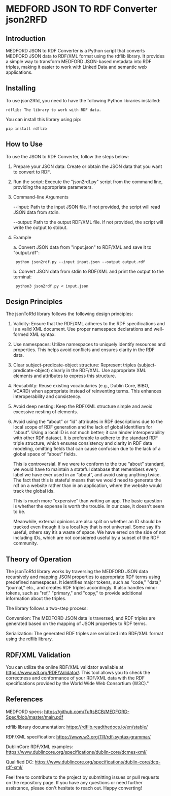 # MEDFORD JSON TO RDF Converter json2RFD
Introduction
------------------
MEDFORD JSON to RDF Converter is a Python script that converts MEDFORD JSON data to RDF/XML format using the rdflib library. It provides a simple way to transform MEDFORD JSON-based metadata into RDF triples, making it easier to work with Linked Data and semantic web applications.

Installing
------------------
To use json2Rfd, you need to have the following Python libraries installed:

    rdflib: The library to work with RDF data.

You can install this library using pip:

    pip install rdflib

How to Use
------------------
To use the JSON to RDF Converter, follow the steps below:

1. Prepare your JSON data: Create or obtain the JSON data that you want to convert to RDF.
2. Run the script: Execute the "json2rdf.py" script from the command line, providing the appropriate parameters.
3. Command-line Arguments

    --input: Path to the input JSON file. If not provided, the script will read JSON data from stdin.

    --output: Path to the output RDF/XML file. If not provided, the script will write the output to stdout.

4. Example

    a. Convert JSON data from "input.json" to RDF/XML and save it to "output.rdf":

        python json2rdf.py --input input.json --output output.rdf

    b. Convert JSON data from stdin to RDF/XML and print the output to the terminal:

        python3 json2rdf.py < input.json

Design Principles
------------------
The jsonToRfd library follows the following design principles:
1. Validity: Ensure that the RDF/XML adheres to the RDF specifications and is a valid XML document. Use proper namespace declarations and well-formed XML syntax.
2. Use namespaces: Utilize namespaces to uniquely identify resources and properties. This helps avoid conflicts and ensures clarity in the RDF data.
3. Clear subject-predicate-object structure: Represent triples (subject-predicate-object) clearly in the RDF/XML. Use appropriate XML elements and attributes to express this structure.
4. Reusability: Reuse existing vocabularies (e.g., Dublin Core, BIBO, VCARD) when appropriate instead of reinventing terms. This enhances interoperability and consistency.
5. Avoid deep nesting: Keep the RDF/XML structure simple and avoid excessive nesting of elements. 
6. Avoid using the “about” or “id” attributes in RDF descriptions due to the local scope of RDF generation and the lack of global identifiers for “about”. Using a local ID is not much better; it can hinder interoperability with other RDF dataset. It is preferable to adhere to the standard RDF triple structure, which ensures consistency and clarity in RDF data modeling, omitting fields that can cause confusion due to the lack of a global space of “about” fields.

    This is controversial. If we were to conform to the true “about” standard, we would have to maintain a stateful database that remembers every label we have ever used in an “about”, and avoid using anything twice. The fact that this is stateful means that we would need to generate the rdf on a website rather than in an application, where the website would track the global ids. 

    This is much more “expensive” than writing an app. The basic question is whether the expense is worth the trouble. In our case, it doesn’t seem to be. 

    Meanwhile, external opinions are also split on whether an ID should be tracked even though it is a local key that is not universal. Some say it’s useful, others say it’s a waste of space. We have erred on the side of not including IDs, which are not considered useful by a subset of the RDF community. 

Theory of Operation
------------------
The jsonToRfd library works by traversing the MEDFORD JSON data recursively and mapping JSON properties to appropriate RDF terms using predefined namespaces. It identifies major tokens, such as "code," "data," "journal," etc., and creates RDF triples accordingly. It also handles minor tokens, such as "ref," "primary," and "copy," to provide additional information about the triples.

The library follows a two-step process:

Conversion: The MEDFORD JSON data is traversed, and RDF triples are generated based on the mapping of JSON properties to RDF terms.

Serialization: The generated RDF triples are serialized into RDF/XML format using the rdflib library.

RDF/XML Validation
------------------ 
You can utilize the online RDF/XML validator available at https://www.w3.org/RDF/Validator/. This tool allows you to check the correctness and conformance of your RDF/XML data with the RDF specifications provided by the World Wide Web Consortium (W3C)."

References
------------------
MEDFORD specs: https://github.com/TuftsBCB/MEDFORD-Spec/blob/master/main.pdf

rdflib library documentation: https://rdflib.readthedocs.io/en/stable/

RDF/XML specification: https://www.w3.org/TR/rdf-syntax-grammar/

DublinCore RDF/XML examples: https://www.dublincore.org/specifications/dublin-core/dcmes-xml/

Qualified DC: https://www.dublincore.org/specifications/dublin-core/dcq-rdf-xml/

Feel free to contribute to the project by submitting issues or pull requests on the repository page. If you have any questions or need further assistance, please don't hesitate to reach out. Happy converting!
